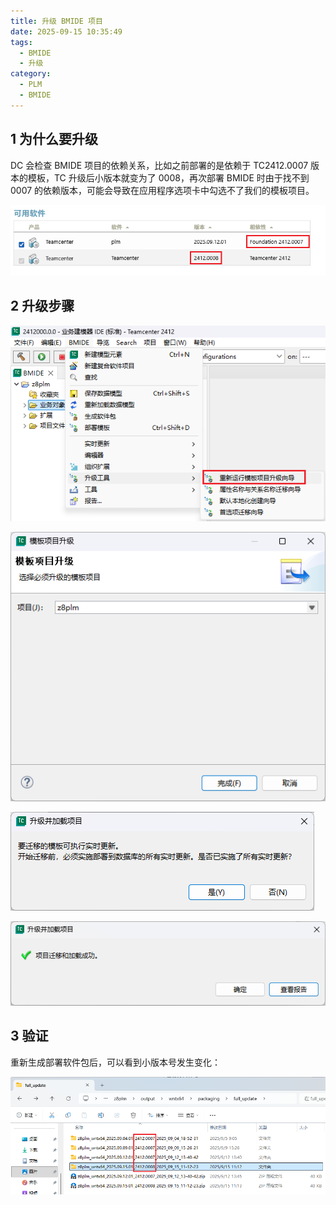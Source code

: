 ```yaml
---
title: 升级 BMIDE 项目
date: 2025-09-15 10:35:49
tags:
  - BMIDE
  - 升级
category:
  - PLM
  - BMIDE
---
```


## 1 为什么要升级

DC 会检查 BMIDE 项目的依赖关系，比如之前部署的是依赖于 TC2412.0007 版本的模板，TC 升级后小版本就变为了 0008，再次部署 BMIDE 时由于找不到 0007 的依赖版本，可能会导致在应用程序选项卡中勾选不了我们的模板项目。

![版本不一致](./升级-BMIDE-项目/版本不一致.png)

## 2 升级步骤

![重新运行模板项目升级向导](./升级-BMIDE-项目/重新运行模板项目升级向导.png)

![模板项目升级](./升级-BMIDE-项目/模板项目升级.png)

![升级并加载项目](./升级-BMIDE-项目/升级并加载项目.png)

![升级成功](./升级-BMIDE-项目/升级成功.png)

## 3 验证

重新生成部署软件包后，可以看到小版本号发生变化：

![验证](./升级-BMIDE-项目/验证.png)
